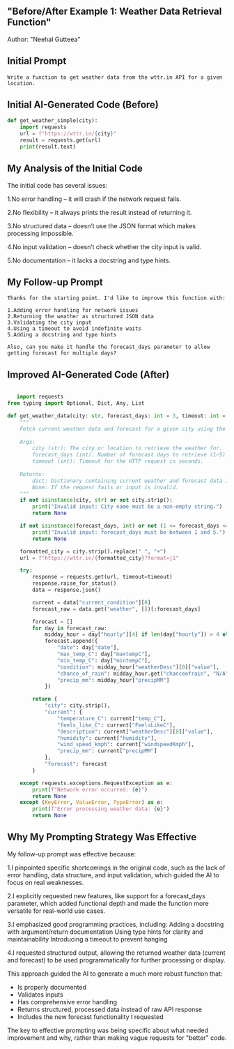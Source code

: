 ## "Before/After Example 1: Weather Data Retrieval Function"
Author: "Neehal Gutteea"

## Initial Prompt

```
Write a function to get weather data from the wttr.in API for a given location.
```

## Initial AI-Generated Code (Before)

```python
def get_weather_simple(city):
    import requests
    url = f"https://wttr.in/{city}"
    result = requests.get(url)
    print(result.text)
```

## My Analysis of the Initial Code

The initial code has several issues:

1.No error handling – it will crash if the network request fails.
   
2.No flexibility – it always prints the result instead of returning it.

3.No structured data – doesn’t use the JSON format which makes processing impossible.

4.No input validation – doesn’t check whether the city input is valid.

5.No documentation – it lacks a docstring and type hints.

## My Follow-up Prompt

```
Thanks for the starting point. I'd like to improve this function with:

1.Adding error handling for network issues
2.Returning the weather as structured JSON data
3.Validating the city input
4.Using a timeout to avoid indefinite waits
5.Adding a docstring and type hints

Also, can you make it handle the forecast_days parameter to allow getting forecast for multiple days?
```

## Improved AI-Generated Code (After)

```python

   import requests
from typing import Optional, Dict, Any, List

def get_weather_data(city: str, forecast_days: int = 3, timeout: int = 10) -> Optional[Dict[str, Any]]:
    """
    Fetch current weather data and forecast for a given city using the wttr.in API in JSON format.
    
    Args:
        city (str): The city or location to retrieve the weather for.
        forecast_days (int): Number of forecast days to retrieve (1–5).
        timeout (int): Timeout for the HTTP request in seconds.
        
    Returns:
        dict: Dictionary containing current weather and forecast data if successful.
        None: If the request fails or input is invalid.
    """
    if not isinstance(city, str) or not city.strip():
        print("Invalid input: City name must be a non-empty string.")
        return None

    if not isinstance(forecast_days, int) or not (1 <= forecast_days <= 5):
        print("Invalid input: forecast_days must be between 1 and 5.")
        return None

    formatted_city = city.strip().replace(" ", "+")
    url = f"https://wttr.in/{formatted_city}?format=j1"

    try:
        response = requests.get(url, timeout=timeout)
        response.raise_for_status()
        data = response.json()

        current = data["current_condition"][0]
        forecast_raw = data.get("weather", [])[:forecast_days]

        forecast = []
        for day in forecast_raw:
            midday_hour = day["hourly"][4] if len(day["hourly"]) > 4 else day["hourly"][0]
            forecast.append({
                "date": day["date"],
                "max_temp_C": day["maxtempC"],
                "min_temp_C": day["mintempC"],
                "condition": midday_hour["weatherDesc"][0]["value"],
                "chance_of_rain": midday_hour.get("chanceofrain", "N/A"),
                "precip_mm": midday_hour["precipMM"]
            })

        return {
            "city": city.strip(),
            "current": {
                "temperature_C": current["temp_C"],
                "feels_like_C": current["FeelsLikeC"],
                "description": current["weatherDesc"][0]["value"],
                "humidity": current["humidity"],
                "wind_speed_kmph": current["windspeedKmph"],
                "precip_mm": current["precipMM"]
            },
            "forecast": forecast
        }

    except requests.exceptions.RequestException as e:
        print(f"Network error occurred: {e}")
        return None
    except (KeyError, ValueError, TypeError) as e:
        print(f"Error processing weather data: {e}")
        return None
```

## Why My Prompting Strategy Was Effective

My follow-up prompt was effective because:

1.I pinpointed specific shortcomings in the original code, such as the lack of error handling, data structure, and input validation, which guided the AI to focus on real weaknesses.

2.I explicitly requested new features, like support for a forecast_days parameter, which added functional depth and made the function more versatile for real-world use cases.

3.I emphasized good programming practices, including:
  Adding a docstring with argument/return documentation
  Using type hints for clarity and maintainability
  Introducing a timeout to prevent hanging
  
4.I requested structured output, allowing the returned weather data (current and forecast) to be used programmatically for further processing or display.

This approach guided the AI to generate a much more robust function that:

- Is properly documented
- Validates inputs
- Has comprehensive error handling
- Returns structured, processed data instead of raw API response
- Includes the new forecast functionality I requested

The key to effective prompting was being specific about what needed improvement and why, rather than making vague requests for "better" code.
